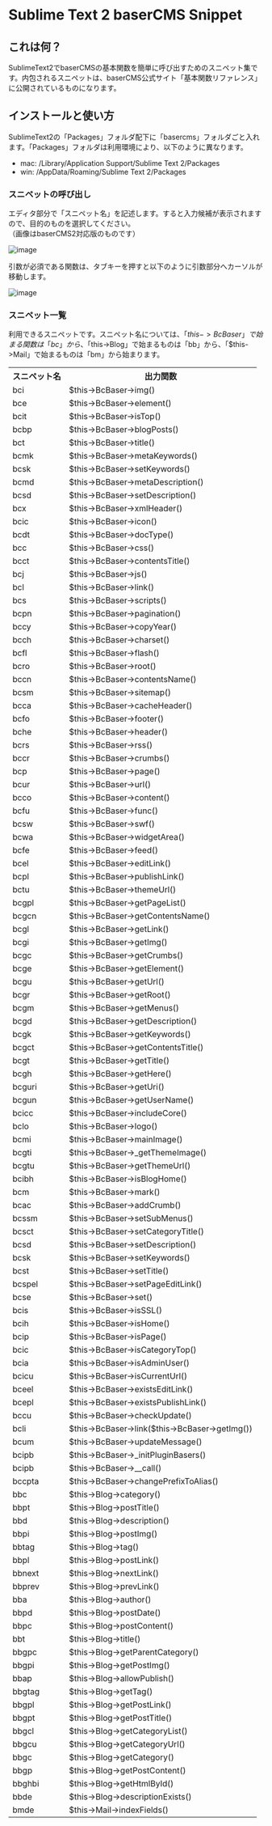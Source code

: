 Sublime Text 2 baserCMS Snippet
====================

これは何？
---------------------
SublimeText2でbaserCMSの基本関数を簡単に呼び出すためのスニペット集です。内包されるスニペットは、baserCMS公式サイト「基本関数リファレンス」に公開されているものになります。


インストールと使い方
---------------------
SublimeText2の「Packages」フォルダ配下に「basercms」フォルダごと入れます。「Packages」フォルダは利用環境により、以下のように異なります。

+ mac: /Library/Application Support/Sublime Text 2/Packages
+ win: /AppData/Roaming/Sublime Text 2/Packages



### スニペットの呼び出し
エディタ部分で「スニペット名」を記述します。すると入力候補が表示されますので、目的のものを選択してください。  
（画像はbaserCMS2対応版のものです）

![image](http://mani-lab.com/wp-content/uploads/2012/12/snippet1.png)

引数が必須である関数は、タブキーを押すと以下のように引数部分へカーソルが移動します。

![image](http://mani-lab.com/wp-content/uploads/2012/12/snippet2.png)

### スニペット一覧
利用できるスニペットです。スニペット名については、「$this->BcBaser」で始まる関数は「bc」から、「$this->Blog」で始まるものは「bb」から、「$this->Mail」で始まるものは「bm」から始まります。
<table>
  <tr>
    <th>スニペット名</th>
    <th>出力関数</th>
  </tr>
  <tr>
    <td>bci</td>
    <td>$this->BcBaser->img()</td>
  </tr>
  <tr>
    <td>bce</td>
    <td>$this->BcBaser->element()</td>
  </tr>  <tr>
    <td>bcit</td>
    <td>$this->BcBaser->isTop()</td>
  </tr>  <tr>
    <td>bcbp</td>
    <td>$this->BcBaser->blogPosts()</td>
  </tr>  <tr>
    <td>bct</td>
    <td>$this->BcBaser->title()</td>
  </tr>  <tr>
    <td>bcmk</td>
    <td>$this->BcBaser->metaKeywords()</td>
  </tr>  <tr>
    <td>bcsk</td>
    <td>$this->BcBaser->setKeywords()</td>
  </tr>  <tr>
    <td>bcmd</td>
    <td>$this->BcBaser->metaDescription()</td>
  </tr>  <tr>
    <td>bcsd</td>
    <td>$this->BcBaser->setDescription()</td>
  </tr>  <tr>
    <td>bcx</td>
    <td>$this->BcBaser->xmlHeader()</td>
  </tr>

  <tr>
    <td>bcic</td>
    <td>$this->BcBaser->icon()</td>
  </tr>

  <tr>
    <td>bcdt</td>
    <td>$this->BcBaser->docType()</td>
  </tr>

  <tr>
    <td>bcc</td>
    <td>$this->BcBaser->css()</td>
  </tr>

  <tr>
    <td>bcct</td>
    <td>$this->BcBaser->contentsTitle()</td>
  </tr>

  <tr>
    <td>bcj</td>
    <td>$this->BcBaser->js()</td>
  </tr>

  <tr>
    <td>bcl</td>
    <td>$this->BcBaser->link()</td>
  </tr>

  <tr>
    <td>bcs</td>
    <td>$this->BcBaser->scripts()</td>
  </tr>

  <tr>
    <td>bcpn</td>
    <td>$this->BcBaser->pagination()</td>
  </tr>

  <tr>
    <td>bccy</td>
    <td>$this->BcBaser->copyYear()</td>
  </tr>

  <tr>
    <td>bcch</td>
    <td>$this->BcBaser->charset()</td>
  </tr>

  <tr>
    <td>bcfl</td>
    <td>$this->BcBaser->flash()</td>
  </tr>

  <tr>
    <td>bcro</td>
    <td>$this->BcBaser->root()</td>
  </tr>

  <tr>
    <td>bccn</td>
    <td>$this->BcBaser->contentsName()</td>
  </tr>

  <tr>
    <td>bcsm</td>
    <td>$this->BcBaser->sitemap()</td>
  </tr>

  <tr>
    <td>bcca</td>
    <td>$this->BcBaser->cacheHeader()</td>
  </tr>

  <tr>
    <td>bcfo</td>
    <td>$this->BcBaser->footer()</td>
  </tr>

  <tr>
    <td>bche</td>
    <td>$this->BcBaser->header()</td>
  </tr>

  <tr>
    <td>bcrs</td>
    <td>$this->BcBaser->rss()</td>
  </tr>

  <tr>
    <td>bccr</td>
    <td>$this->BcBaser->crumbs()</td>
  </tr>

  <tr>
    <td>bcp</td>
    <td>$this->BcBaser->page()</td>
  </tr>

  <tr>
    <td>bcur</td>
    <td>$this->BcBaser->url()</td>
  </tr>
  <tr>
    <td>bcco</td>
    <td>$this->BcBaser->content()</td>
  </tr>
  <tr>
    <td>bcfu</td>
    <td>$this->BcBaser->func()</td>
  </tr>
  <tr>
    <td>bcsw</td>
    <td>$this->BcBaser->swf()</td>
  </tr>
  <tr>
    <td>bcwa</td>
    <td>$this->BcBaser->widgetArea()</td>
  </tr>
  <tr>
    <td>bcfe</td>
    <td>$this->BcBaser->feed()</td>
  </tr>

  <tr>
    <td>bcel</td>
    <td>$this->BcBaser->editLink()</td>
  </tr>

  <tr>
    <td>bcpl</td>
    <td>$this->BcBaser->publishLink()</td>
  </tr>
  <tr>
    <td>bctu</td>
    <td>$this->BcBaser->themeUrl()</td>
  </tr>
  <tr>
    <td>bcgpl</td>
    <td>$this->BcBaser->getPageList()</td>
  </tr>
  <tr>
    <td>bcgcn</td>
    <td>$this->BcBaser->getContentsName()</td>
  </tr>
  <tr>
    <td>bcgl</td>
    <td>$this->BcBaser->getLink()</td>
  </tr>
  <tr>
    <td>bcgi</td>
    <td>$this->BcBaser->getImg()</td>
  </tr>
  <tr>
    <td>bcgc</td>
    <td>$this->BcBaser->getCrumbs()</td>
  </tr>
  <tr>
    <td>bcge</td>
    <td>$this->BcBaser->getElement()</td>
  </tr>
  <tr>
    <td>bcgu</td>
    <td>$this->BcBaser->getUrl()</td>
  </tr>
  <tr>
    <td>bcgr</td>
    <td>$this->BcBaser->getRoot()</td>
  </tr>
  <tr>
    <td>bcgm</td>
    <td>$this->BcBaser->getMenus()</td>
  </tr>

  <tr>
    <td>bcgd</td>
    <td>$this->BcBaser->getDescription()</td>
  </tr>
  <tr>
    <td>bcgk</td>
    <td>$this->BcBaser->getKeywords()</td>
  </tr>
  <tr>
    <td>bcgct</td>
    <td>$this->BcBaser->getContentsTitle()</td>
  </tr>
  <tr>
    <td>bcgt</td>
    <td>$this->BcBaser->getTitle()</td>
  </tr>
  <tr>
    <td>bcgh</td>
    <td>$this->BcBaser->getHere()</td>
  </tr>
  <tr>
    <td>bcguri</td>
    <td>$this->BcBaser->getUri()</td>
  </tr>
  <tr>
    <td>bcgun</td>
    <td>$this->BcBaser->getUserName()</td>
  </tr>
  <tr>
    <td>bcicc</td>
    <td>$this->BcBaser->includeCore()</td>
  </tr>
  <tr>
    <td>bclo</td>
    <td>$this->BcBaser->logo()</td>
  </tr>
  <tr>
    <td>bcmi</td>
    <td>$this->BcBaser->mainImage()</td>
  </tr>
  <tr>
    <td>bcgti</td>
    <td>$this->BcBaser->_getThemeImage()</td>
  </tr>
  <tr>
    <td>bcgtu</td>
    <td>$this->BcBaser->getThemeUrl()</td>
  </tr>
  <tr>
    <td>bcibh</td>
    <td>$this->BcBaser->isBlogHome()</td>
  </tr>
  <tr>
    <td>bcm</td>
    <td>$this->BcBaser->mark()</td>
  </tr>
  <tr>
    <td>bcac</td>
    <td>$this->BcBaser->addCrumb()</td>
  </tr>
  <tr>
    <td>bcssm</td>
    <td>$this->BcBaser->setSubMenus()</td>
  </tr>
  <tr>
    <td>bcsct</td>
    <td>$this->BcBaser->setCategoryTitle()</td>
  </tr>
  <tr>
    <td>bcsd</td>
    <td>$this->BcBaser->setDescription()</td>
  </tr>
  <tr>
    <td>bcsk</td>
    <td>$this->BcBaser->setKeywords()</td>
  </tr>

  <tr>
    <td>bcst</td>
    <td>$this->BcBaser->setTitle()</td>
  </tr>

  <tr>
    <td>bcspel</td>
    <td>$this->BcBaser->setPageEditLink()</td>
  </tr>

  <tr>
    <td>bcse</td>
    <td>$this->BcBaser->set()</td>
  </tr>

  <tr>
    <td>bcis</td>
    <td>$this->BcBaser->isSSL()</td>
  </tr>

  <tr>
    <td>bcih</td>
    <td>$this->BcBaser->isHome()</td>
  </tr>

  <tr>
    <td>bcip</td>
    <td>$this->BcBaser->isPage()</td>
  </tr>

  <tr>
    <td>bcic</td>
    <td>$this->BcBaser->isCategoryTop()</td>
  </tr>

  <tr>
    <td>bcia</td>
    <td>$this->BcBaser->isAdminUser()</td>
  </tr>

  <tr>
    <td>bcicu</td>
    <td>$this->BcBaser->isCurrentUrl()</td>
  </tr>

  <tr>
    <td>bceel</td>
    <td>$this->BcBaser->existsEditLink()</td>
  </tr>

  <tr>
    <td>bcepl</td>
    <td>$this->BcBaser->existsPublishLink()</td>
  </tr>

  <tr>
    <td>bccu</td>
    <td>$this->BcBaser->checkUpdate()</td>
  </tr>

  <tr>
    <td>bcli</td>
    <td>$this->BcBaser->link($this->BcBaser->getImg())</td>
  </tr>

  <tr>
    <td>bcum</td>
    <td>$this->BcBaser->updateMessage()</td>
  </tr>

  <tr>
    <td>bcipb</td>
    <td>$this->BcBaser->_initPluginBasers()</td>
  </tr>

  <tr>
    <td>bcipb</td>
    <td>$this->BcBaser->__call()</td>
  </tr>

  <tr>
    <td>bccpta</td>
    <td>$this->BcBaser->changePrefixToAlias()</td>
  </tr>

  <tr>
    <td>bbc</td>
    <td>$this->Blog->category()</td>
  </tr>

  <tr>
    <td>bbpt</td>
    <td>$this->Blog->postTitle()</td>
  </tr>

  <tr>
    <td>bbd</td>
    <td>$this->Blog->description()</td>
  </tr>

  <tr>
    <td>bbpi</td>
    <td>$this->Blog->postImg()</td>
  </tr>

  <tr>
    <td>bbtag</td>
    <td>$this->Blog->tag()</td>
  </tr>

  <tr>
    <td>bbpl</td>
    <td>$this->Blog->postLink()</td>
  </tr>

  <tr>
    <td>bbnext</td>
    <td>$this->Blog->nextLink()</td>
  </tr>

  <tr>
    <td>bbprev</td>
    <td>$this->Blog->prevLink()</td>
  </tr>

  <tr>
    <td>bba</td>
    <td>$this->Blog->author()</td>
  </tr>

  <tr>
    <td>bbpd</td>
    <td>$this->Blog->postDate()</td>
  </tr>

  <tr>
    <td>bbpc</td>
    <td>$this->Blog->postContent()</td>
  </tr>

  <tr>
    <td>bbt</td>
    <td>$this->Blog->title()</td>
  </tr>

  <tr>
    <td>bbgpc</td>
    <td>$this->Blog->getParentCategory()</td>
  </tr>

  <tr>
    <td>bbgpi</td>
    <td>$this->Blog->getPostImg()</td>
  </tr>

  <tr>
    <td>bbap</td>
    <td>$this->Blog->allowPublish()</td>
  </tr>

  <tr>
    <td>bbgtag</td>
    <td>$this->Blog->getTag()</td>
  </tr>

  <tr>
    <td>bbgpl</td>
    <td>$this->Blog->getPostLink()</td>
  </tr>

  <tr>
    <td>bbgpt</td>
    <td>$this->Blog->getPostTitle()</td>
  </tr>

  <tr>
    <td>bbgcl</td>
    <td>$this->Blog->getCategoryList()</td>
  </tr>

  <tr>
    <td>bbgcu</td>
    <td>$this->Blog->getCategoryUrl()</td>
  </tr>

  <tr>
    <td>bbgc</td>
    <td>$this->Blog->getCategory()</td>
  </tr>

  <tr>
    <td>bbgp</td>
    <td>$this->Blog->getPostContent()</td>
  </tr>

  <tr>
    <td>bbghbi</td>
    <td>$this->Blog->getHtmlById()</td>
  </tr>

  <tr>
    <td>bbde</td>
    <td>$this->Blog->descriptionExists()</td>
  </tr>

  <tr>
    <td>bmde</td>
    <td>$this->Mail->indexFields()</td>
  </tr>

</table>
